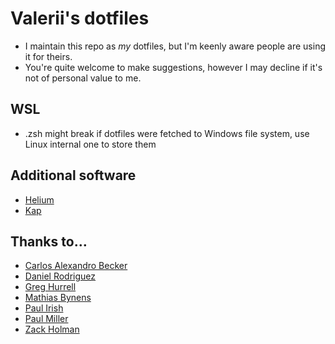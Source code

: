 # Valerii's dotfiles

* I maintain this repo as *my* dotfiles, but I'm keenly aware people are using it for theirs.
* You're quite welcome to make suggestions, however I may decline if it's not of personal value to me.

## WSL

* .zsh might break if dotfiles were fetched to Windows file system, use Linux internal one to store them

## Additional software

* [Helium](https://itunes.apple.com/us/app/helium/id1054607607?mt=12)
* [Kap](https://github.com/wulkano/kap/releases)

## Thanks to…

* [Carlos Alexandro Becker](https://github.com/caarlos0/dotfiles)
* [Daniel Rodriguez](https://github.com/danielfrg)
* [Greg Hurrell](https://github.com/wincent/wincent)
* [Mathias Bynens](https://github.com/mathiasbynens/dotfiles)
* [Paul Irish](https://github.com/paulirish/dotfiles)
* [Paul Miller](https://github.com/paulmillr/dotfiles)
* [Zack Holman](https://github.com/holman/dotfiles)
